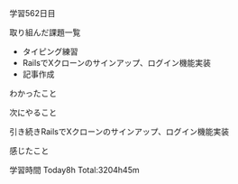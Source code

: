学習562日目

取り組んだ課題一覧

- タイピング練習
- RailsでXクローンのサインアップ、ログイン機能実装
- 記事作成

わかったこと

次にやること

引き続きRailsでXクローンのサインアップ、ログイン機能実装


感じたこと

学習時間 Today8h Total:3204h45m